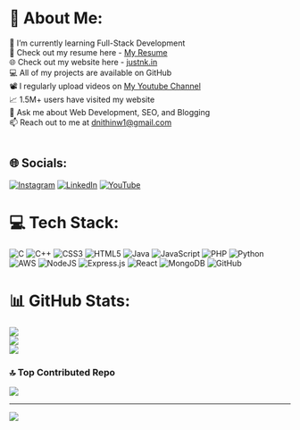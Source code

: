 # 💫 About Me:
🌱 I’m currently learning Full-Stack Development  <br>📑 Check out my resume here - [My Resume](https://drive.google.com/file/d/1RCo1mfYIeVofgv-6qHbtOmhZ637KiYEl/view?usp=sharing)<br>🌐 Check out my website here - [justnk.in](https://justnk.in) <br>💻 All of my projects are available on GitHub<br>📽️ I regularly upload videos on [My Youtube Channel](https://youtube.com/@dearkannada) <br>📈 1.5M+ users have visited my website<br>💬 Ask me about Web Development, SEO, and Blogging<br>📫 Reach out to me at dnithinw1@gmail.com<br><br>


## 🌐 Socials:
[![Instagram](https://img.shields.io/badge/Instagram-%23E4405F.svg?logo=Instagram&logoColor=white)](https://instagram.com/nithin.krishna_00) [![LinkedIn](https://img.shields.io/badge/LinkedIn-%230077B5.svg?logo=linkedin&logoColor=white)](https://linkedin.com/in/https://www.linkedin.com/in/nithin-krishna-justnk) [![YouTube](https://img.shields.io/badge/YouTube-%23FF0000.svg?logo=YouTube&logoColor=white)](https://youtube.com/@dearkannada) 

# 💻 Tech Stack:
![C](https://img.shields.io/badge/c-%2300599C.svg?style=flat&logo=c&logoColor=white) ![C++](https://img.shields.io/badge/c++-%2300599C.svg?style=flat&logo=c%2B%2B&logoColor=white) ![CSS3](https://img.shields.io/badge/css3-%231572B6.svg?style=flat&logo=css3&logoColor=white) ![HTML5](https://img.shields.io/badge/html5-%23E34F26.svg?style=flat&logo=html5&logoColor=white) ![Java](https://img.shields.io/badge/java-%23ED8B00.svg?style=flat&logo=openjdk&logoColor=white) ![JavaScript](https://img.shields.io/badge/javascript-%23323330.svg?style=flat&logo=javascript&logoColor=%23F7DF1E) ![PHP](https://img.shields.io/badge/php-%23777BB4.svg?style=flat&logo=php&logoColor=white) ![Python](https://img.shields.io/badge/python-3670A0?style=flat&logo=python&logoColor=ffdd54) ![AWS](https://img.shields.io/badge/AWS-%23FF9900.svg?style=flat&logo=amazon-aws&logoColor=white) ![NodeJS](https://img.shields.io/badge/node.js-6DA55F?style=flat&logo=node.js&logoColor=white) ![Express.js](https://img.shields.io/badge/express.js-%23404d59.svg?style=flat&logo=express&logoColor=%2361DAFB) ![React](https://img.shields.io/badge/react-%2320232a.svg?style=flat&logo=react&logoColor=%2361DAFB) ![MongoDB](https://img.shields.io/badge/MongoDB-%234ea94b.svg?style=flat&logo=mongodb&logoColor=white) ![GitHub](https://img.shields.io/badge/github-%23121011.svg?style=flat&logo=github&logoColor=white)
# 📊 GitHub Stats:
![](https://github-readme-stats.vercel.app/api?username=nithinkrishna-nk&theme=transparent&hide_border=false&include_all_commits=false&count_private=false)<br/>
![](https://github-readme-streak-stats.herokuapp.com/?user=nithinkrishna-nk&theme=transparent&hide_border=false)<br/>
![](https://github-readme-stats.vercel.app/api/top-langs/?username=nithinkrishna-nk&theme=transparent&hide_border=false&include_all_commits=false&count_private=false&layout=compact)

### 🔝 Top Contributed Repo
![](https://github-contributor-stats.vercel.app/api?username=nithinkrishna-nk&limit=5&theme=dark&combine_all_yearly_contributions=true)

---
[![](https://visitcount.itsvg.in/api?id=nithinkrishna-nk&icon=0&color=0)](https://visitcount.itsvg.in)

<!-- Proudly created with GPRM ( https://gprm.itsvg.in ) -->
